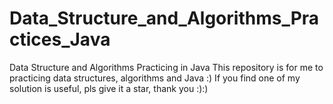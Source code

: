 # Data_Structure_and_Algorithms_Practices_Java
Data Structure and Algorithms Practicing in Java
This repository is for me to practicing data structures, algorithms and Java :) If you find one of my solution is useful, pls give it a star, thank you :):)
